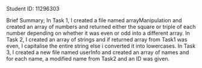 Student ID: 11296303

Brief Summary;
  In Task 1, I created a file named arrayManipulation and created an array of numbers and returned either the square or triple of each number depending on
  whether it was even or odd into a different array.
  In Task 2, I created an array of strings and if returned array from Task1 was even, I capitalise the entire string else i converted it into lowercases.
  In Task 3, I created a new file named userInfo and created an array of names and for each name, a modified name from Task2 and an ID was given.
